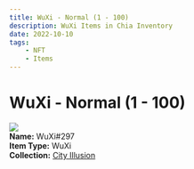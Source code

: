 ```yaml
---
title: WuXi - Normal (1 - 100)
description: WuXi Items in Chia Inventory
date: 2022-10-10
tags:
    - NFT
    - Items
---
```


# WuXi - Normal (1 - 100)
<div class="item_thumbnail">
<img loading="lazy" src="https://snkmiaq2ngxxzalzhudjvu3pa3lmxrrdk5s5t4iisrree6q.arweave.net/k1-T_EAhp_pr3yBeT0GmtNvBtbLxi_NXZdnxCJRiQno"><br/>
<div><strong>Name:</strong> WuXi#297</div>
<div><strong>Item Type:</strong> WuXi</div>
<div><strong>Collection:</strong> <a href="https://www.spacescan.io/xch/nft/collection/col1lend2dcn558km4wcwta4xnkfv3xpcmlp9kyt0m909emvfxechlyqdl5ndg">City Illusion</a></div>
</div>

